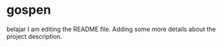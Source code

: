 # gospen
belajar
I am editing the README file. Adding some more details about the project description.
